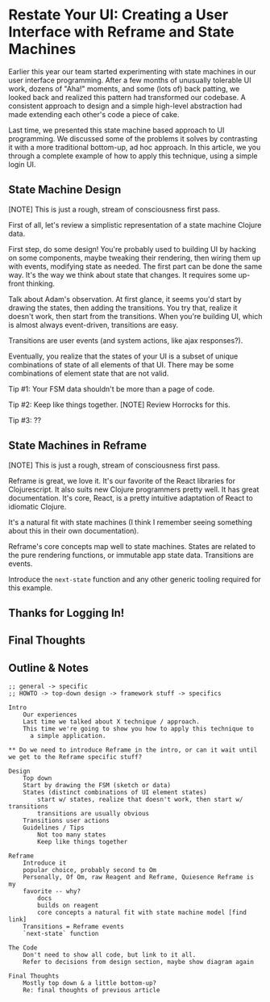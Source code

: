 # Restate Your UI: Creating a User Interface with Reframe and State Machines

Earlier this year our team started experimenting with state machines in our
user interface programming.  After a few months of unusually tolerable UI
work, dozens of "Aha!" moments, and some (lots of) back patting, we looked
back and realized this pattern had transformed our codebase.  A consistent
approach to design and a simple high-level abstraction had made extending
each other's code a piece of cake.

Last time, we presented this state machine based approach to UI
programming.  We discussed some of the problems it solves by contrasting it
with a more traditional bottom-up, ad hoc approach.  In this article, we
you through a complete example of how to apply this technique, using a
simple login UI.

## State Machine Design

[NOTE] This is just a rough, stream of consciousness first pass.

First of all, let's review a simplistic representation of a state machine
Clojure data.

First step, do some design! You're probably used to building UI by hacking
on some components, maybe tweaking their rendering, then wiring them
up with events, modifying state as needed. The first part can be done the
same way. It's the way we think about state that changes. It requires
some up-front thinking.

Talk about Adam's observation. At first glance, it seems you'd start by
drawing the states, then adding the transitions. You try that, realize
it doesn't work, then start from the transitions. When you're building UI,
which is almost always event-driven, transitions are easy.

Transitions are user events (and system actions, like ajax responses?).

Eventually, you realize that the states of your UI is a subset of unique
combinations of state of all elements of that UI. There may be some
combinations of element state that are not valid.

Tip #1: Your FSM data shouldn't be more than a page of code.

Tip #2: Keep like things together. [NOTE] Review Horrocks for this.

Tip #3: ??

## State Machines in Reframe

[NOTE] This is just a rough, stream of consciousness first pass.

Reframe is great, we love it. It's our favorite of the React libraries for
Clojurescript. It also suits new Clojure programmers pretty well. It has
great documentation. It's core, React, is a pretty intuitive adaptation
of React to idiomatic Clojure.

It's a natural fit with state machines (I think I remember seeing something
about this in their own documentation).

Reframe's core concepts map well to state machines. States are related to
the pure rendering functions, or immutable app state data. Transitions
are events.

Introduce the `next-state` function and any other generic tooling required
for this example.

## Thanks for Logging In!

## Final Thoughts

## Outline & Notes

    ;; general -> specific
    ;; HOWTO -> top-down design -> framework stuff -> specifics

    Intro
        Our experiences
        Last time we talked about X technique / approach.
        This time we're going to show you how to apply this technique to
          a simple application.

    ** Do we need to introduce Reframe in the intro, or can it wait until
    we get to the Reframe specific stuff?

    Design
        Top down
        Start by drawing the FSM (sketch or data)
        States (distinct combinations of UI element states)
            start w/ states, realize that doesn't work, then start w/ transitions
            transitions are usually obvious
        Transitions user actions
        Guidelines / Tips
            Not too many states
            Keep like things together

    Reframe
        Introduce it
        popular choice, probably second to Om
        Personally, Of Om, raw Reagent and Reframe, Quiesence Reframe is my
        favorite -- why?
            docs
            builds on reagent
            core concepts a natural fit with state machine model [find link]
        Transitions = Reframe events
        `next-state` function

    The Code
        Don't need to show all code, but link to it all.
        Refer to decisions from design section, maybe show diagram again

    Final Thoughts
        Mostly top down & a little bottom-up?
        Re: final thoughts of previous article


